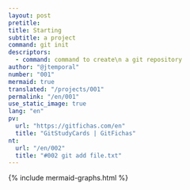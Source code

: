 ```yaml
---
layout: post
pretitle:
title: Starting
subtitle: a project
command: git init
descriptors:
  - command: command to create\n a git repository
author: "@jtemporal"
number: "001"
mermaid: true
translated: "/projects/001"
permalink: "/en/001"
use_static_image: true
lang: "en"
pv:
  url: "https://gitfichas.com/en"
  title: "GitStudyCards | GitFichas"
nt:
  url: "/en/002"
  title: "#002 git add file.txt"
---
```


{% include mermaid-graphs.html %}


